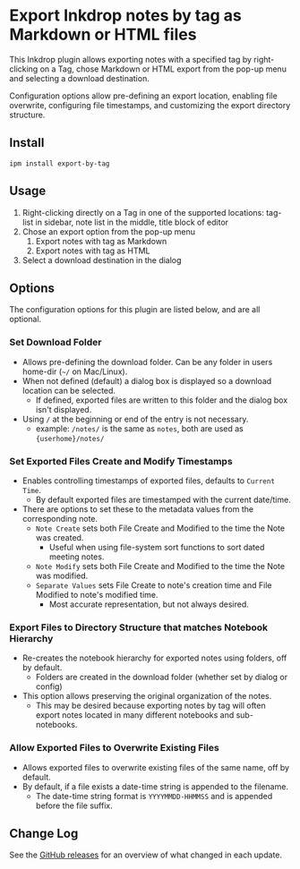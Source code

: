 # Export Inkdrop notes by tag as Markdown or HTML files

This Inkdrop plugin allows exporting notes with a specified tag by right-clicking on a Tag, chose Markdown or HTML export from the pop-up menu and selecting a download destination.

Configuration options allow pre-defining an export location, enabling file overwrite, configuring file timestamps, and customizing the export directory structure.

## Install

```
ipm install export-by-tag
```

## Usage

1. Right-clicking directly on a Tag in one of the supported locations: tag-list in sidebar, note list in the middle, title block of editor
2. Chose an export option from the pop-up menu
   1. Export notes with tag as Markdown
   2. Export notes with tag as HTML
3. Select a download destination in the dialog

## Options

The configuration options for this plugin are listed below, and are all optional.

### Set Download Folder

- Allows pre-defining the download folder. Can be any folder in users home-dir (`~/` on Mac/Linux).
- When not defined (default) a dialog box is displayed so a download location can be selected.
  - If defined, exported files are written to this folder and the dialog box isn't displayed.
- Using `/` at the beginning or end of the entry is not necessary.
  - example: `/notes/` is the same as `notes`, both are used as `{userhome}/notes/`

### Set Exported Files Create and Modify Timestamps

- Enables controlling timestamps of exported files, defaults to `Current Time`.
  - By default exported files are timestamped with the current date/time.
- There are options to set these to the metadata values from the corresponding note.
  - `Note Create` sets both File Create and Modified to the time the Note was created.
    - Useful when using file-system sort functions to sort dated meeting notes.
  - `Note Modify` sets both File Create and Modified to the time the Note was modified.
  - `Separate Values` sets File Create to note's creation time and File Modified to note's modified time.
    - Most accurate representation, but not always desired.

### Export Files to Directory Structure that matches Notebook Hierarchy

- Re-creates the notebook hierarchy for exported notes using folders, off by default.
  - Folders are created in the download folder (whether set by dialog or config)
- This option allows preserving the original organization of the notes.
  - This may be desired because exporting notes by tag will often export notes located in many different notebooks and sub-notebooks.

### Allow Exported Files to Overwrite Existing Files

- Allows exported files to overwrite existing files of the same name, off by default.
- By default, if a file exists a date-time string is appended to the filename.
  - The date-time string format is `YYYYMMDD-HHMMSS` and is appended before the file suffix.

## Change Log

See the [GitHub releases](https://github.com/robertpeteuil/inkdrop-export-by-tag/releases) for an overview of what changed in each update.
